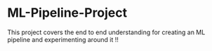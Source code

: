 # ML-Pipeline-Project
This project covers the end to end understanding for creating an ML pipeline and experimenting around it !!
